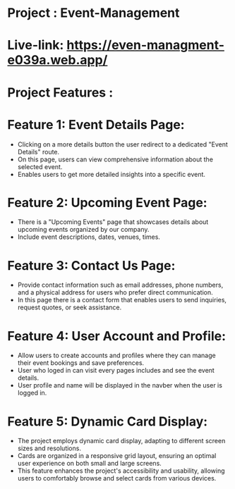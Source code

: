 # Project : Event-Management
# Live-link: https://even-managment-e039a.web.app/
# Project Features :

# Feature 1: Event Details Page:
- Clicking on a more details button the user redirect to a dedicated "Event Details" route.
- On this page, users can view comprehensive information about the selected event.
- Enables users to get more detailed insights into a specific event.

# Feature 2: Upcoming Event Page:
- There is a "Upcoming Events" page that showcases details about upcoming events organized by our company.
- Include event descriptions, dates, venues, times.

# Feature 3: Contact Us Page:
- Provide contact information such as email addresses, phone numbers, and a physical address for users who prefer direct communication.
- In this page there is a  contact form that enables users to send inquiries, request quotes, or seek assistance.

# Feature 4: User Account and Profile:
- Allow users to create accounts and profiles where they can manage their event bookings and save preferences.
- User who loged in can visit every pages includes and see the event details.
- User profile and name will be displayed in the navber when the user is logged in.

# Feature 5: Dynamic Card Display:
- The project employs dynamic card display, adapting to different screen sizes and resolutions.
- Cards are organized in a responsive grid layout, ensuring an optimal user experience on both small and large screens.
- This feature enhances the project's accessibility and usability, allowing users to comfortably browse and select cards from various devices.